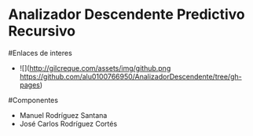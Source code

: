 Analizador Descendente Predictivo Recursivo
===

#Enlaces de interes
* ![](http://gilcreque.com/assets/img/github.png https://github.com/alu0100766950/AnalizadorDescendente/tree/gh-pages)

#Componentes

* Manuel Rodríguez Santana
* José Carlos Rodríguez Cortés
